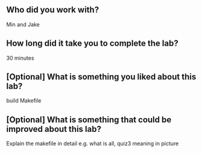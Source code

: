 ## Who did you work with?
Min and Jake

## How long did it take you to complete the lab?
30 minutes

## [Optional] What is something you liked about this lab? 
build Makefile

## [Optional] What is something that could be improved about this lab? 
Explain the makefile in detail e.g. what is all, quiz3 meaning in picture
